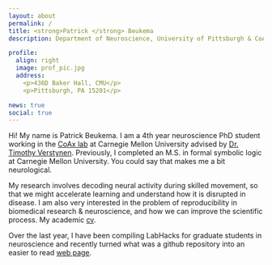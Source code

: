 ```yaml
---
layout: about
permalink: /
title: <strong>Patrick </strong> Beukema
description: Department of Neuroscience, University of Pittsburgh & CoAxLab, Carnegie Mellon University

profile:
  align: right
  image: prof_pic.jpg
  address: 
    <p>436D Baker Hall, CMU</p>
    <p>Pittsburgh, PA 15201</p>

news: true
social: true
---
```


Hi! My name is Patrick Beukema. I am a 4th year neuroscience PhD student working in the [CoAx lab](http://www.psy.cmu.edu/~coaxlab/) at Carnegie Mellon University advised by [Dr. Timothy Verstynen](https://www.cmu.edu/dietrich/psychology/people/core-training-faculty/verstynen-timothy.html). Previously, I completed an M.S. in formal symbolic logic at Carnegie Mellon University. You could say that makes me a bit neurological. 

My research involves decoding neural activity during skilled movement, so that we might accelerate learning and understand how it is disrupted in disease. I am also very interested in the problem of reproducibility in biomedical research & neuroscience, and how we can improve the scientific process. My academic [cv](http://www.psy.cmu.edu/~coaxlab/resumes/beukema.pdf). 

Over the last year, I have been compiling LabHacks for graduate students in neuroscience and recently turned what was a github repository into an easier to read [web page](https://pbeukema.github.io/LabHacks/). 

